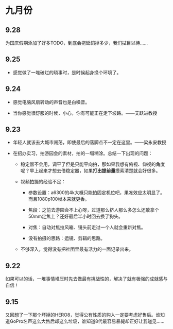 # 九月份

## 9.28

为国庆假期添加了好多TODO，到底会拖延鸽掉多少，我们拭目以待……

## 9.25

- 感觉做了一堆破烂的琐事时，是时候起身换个环境了。

## 9.24

- 感觉电脑风扇转动的声音也是白噪音。

- 当你感觉很舒服的时候，小心，你有可能正在走下坡路。——艾跃进教授

## 9.23

- 年轻人就该去大城市闯荡，即使最后的落脚点不一定在这里。——梁永安教授

- 在招办实习，拍游园会的素材，拍的一塌糊涂。总结一下出现的问题：
  
    - 稳定器不会用，调平了但是只能平向拍，那如果我想有俯视、仰视的角度呢？早上起来才想去借稳定器，如果**打出提前量**摸索清楚就会好很多。
  
    - 视频拍摄的经验不足：
      
        - 参数设置：a6300的4k大概只能拍固定机位吧，果冻效应太明显了。而且1080p100帧本来就更香。
      
        - 焦段：之前去游园会不上心呀，过道那么挤人那么多怎么还敢拿个50mm定焦上？还好最后半小时回去换了狗头。
      
        - 对焦：自动对焦拉风箱、镜头前走过一个人就会重新对焦。
      
        - 没有拍摄的思路：运镜、剪辑的思路。
  
    - 不够深入，觉得没有把社团里最有活力的一面记录出来。

## 9.22

如果可以的话，一堆事情堆压时先去做最有挑战性的，解决了就有极强的成就感与自信！

## 9.15

又回想了一下那个坏掉的HERO8，觉得公有性质的购入一定要考虑好售后。谁知道GoPro名声这么大售后却这么垃圾，谁知道8代最容易暴毙却正好让我碰见……
